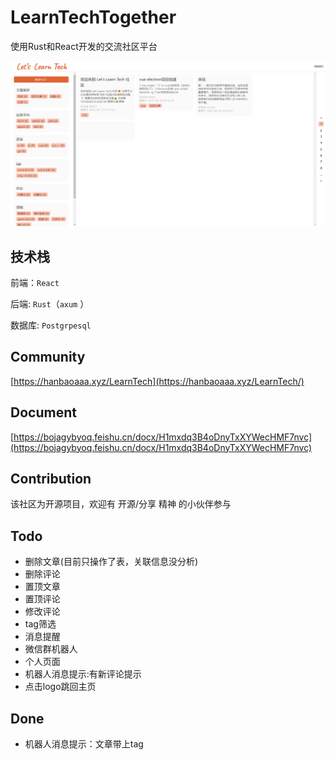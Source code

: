 # LearnTechTogether

使用Rust和React开发的交流社区平台

![](./resource/ui.png)

## 技术栈

前端：`React`


后端: `Rust`（`axum` ）

数据库: `Postgrpesql`

## Community

[https://hanbaoaaa.xyz/LearnTech](https://hanbaoaaa.xyz/LearnTech/)

## Document

[https://bojagybyoq.feishu.cn/docx/H1mxdq3B4oDnyTxXYWecHMF7nvc](https://bojagybyoq.feishu.cn/docx/H1mxdq3B4oDnyTxXYWecHMF7nvc)

## Contribution

该社区为开源项目，欢迎有 开源/分享 精神 的小伙伴参与

## Todo

- 删除文章(目前只操作了表，关联信息没分析)
- 删除评论
- 置顶文章
- 置顶评论
- 修改评论
- tag筛选
- 消息提醒
- 微信群机器人
- 个人页面
- 机器人消息提示:有新评论提示
- 点击logo跳回主页

## Done

- 机器人消息提示：文章带上tag


